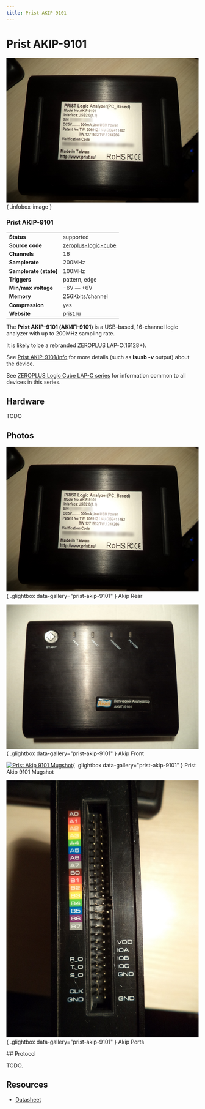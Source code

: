 ```yaml
---
title: Prist AKIP-9101
---
```


# Prist AKIP-9101

<div class="infobox" markdown>

![Prist AKIP-9101](./img/Akip-rear.JPG){ .infobox-image }

### Prist AKIP-9101

| | |
|---|---|
| **Status** | supported |
| **Source code** | [zeroplus-logic-cube](https://github.com/OpenTraceLab/OpenTraceCapture/tree/main/src/hardware/zeroplus-logic-cube) |
| **Channels** | 16 |
| **Samplerate** | 200MHz |
| **Samplerate (state)** | 100MHz |
| **Triggers** | pattern, edge |
| **Min/max voltage** | -6V — +6V |
| **Memory** | 256Kbits/channel |
| **Compression** | yes |
| **Website** | [prist.ru](http://www.prist.ru/produce.php/card/meas.htm?id=411489254#t=main) |

</div>

The **Prist AKIP-9101 (АКИП-9101)** is a USB-based, 16-channel logic analyzer with up to 200MHz sampling rate.

It is likely to be a rebranded ZEROPLUS LAP-C(16128+).

See [Prist AKIP-9101/Info](https://sigrok.org/wiki/Prist_AKIP-9101/Info) for more details (such as **lsusb -v** output) about the device.

See [ZEROPLUS Logic Cube LAP-C series](https://sigrok.org/wiki/ZEROPLUS_Logic_Cube_LAP-C_series) for information common to all devices in this series.

## Hardware

TODO

## Photos

<div class="photo-grid" markdown>

[![Akip Rear](./img/Akip-rear.JPG)](./img/Akip-rear.JPG "Akip Rear"){ .glightbox data-gallery="prist-akip-9101" }
<span class="caption">Akip Rear</span>

[![Akip Front](./img/Akip-front.JPG)](./img/Akip-front.JPG "Akip Front"){ .glightbox data-gallery="prist-akip-9101" }
<span class="caption">Akip Front</span>

[![Prist Akip 9101 Mugshot](./img/Prist_akip_9101_mugshot.png)](./img/Prist_akip_9101_mugshot.png "Prist Akip 9101 Mugshot"){ .glightbox data-gallery="prist-akip-9101" }
<span class="caption">Prist Akip 9101 Mugshot</span>

[![Akip Ports](./img/Akip-ports.JPG)](./img/Akip-ports.JPG "Akip Ports"){ .glightbox data-gallery="prist-akip-9101" }
<span class="caption">Akip Ports</span>

</div>
## Protocol

TODO.

## Resources
- [Datasheet](http://www.prist.ru/produces/pdf/akip-910x.pdf)

